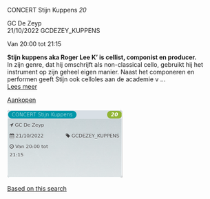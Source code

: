 CONCERT Stijn Kuppens *20*

GC De Zeyp  
21/10/2022 GCDEZEY\_KUPPENS  

Van 20:00 tot 21:15

  

  

**Stijn kuppens aka Roger Lee K’ is cellist, componist en producer.**  
In zijn genre, dat hij omschrijft als non-classical cello, gebruikt hij het instrument op zijn geheel eigen manier. Naast het componeren en performen geeft Stijn ook celloles aan de academie v ...  
[Lees meer](https://tickets.vgc.be/activity/subscribe/GCDEZEY_KUPPENS)

[Aankopen](https://tickets.vgc.be/ticketingActivity/subscribe/GCDEZEY_KUPPENS)

![](80225.png)

[Based on this search](https://tickets.vgc.be/activity/index?&vrijeplaatsen=1&Age%5B%5D=4%2C6&entity=276)